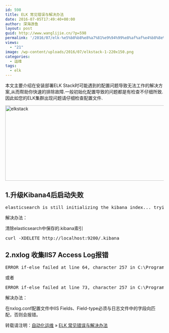 ```yaml
---
id: 598
title: ELK 常见错误与解决办法
date: 2016-07-05T17:49:40+00:00
author: 深海游鱼
layout: post
guid: http://www.wanglijie.cn/?p=598
permalink: '/2016/07/elk-%e5%b8%b8%e8%a7%81%e9%94%99%e8%af%af%e4%b8%8e%e8%a7%a3%e5%86%b3%e5%8a%9e%e6%b3%95.html'
views:
  - "21"
image: /wp-content/uploads/2016/07/elkstack-1-220x150.png
categories:
  - 运维
tags:
  - elk
---
```

本文主要介绍在安装部署ELK Stack时可能遇到的配置问题导致无法工作的解决方案,从而帮助你快速的排除故障.一般初始化配置导致的问题都是有检查不仔细所致.因此如您的ELK集群出现问题请仔细检查配置文件.
  
<img class="aligncenter wp-image-614" src="http://images.wanglijie.cn/public/img/posts/2016/07/elkstack.png" alt="elkstack" width="518" height="240" />

## 1.升级Kibana4后启动失败

<pre class="prettyprint linenums">elasticsearch is still initializing the kibana index... trying again in 2.5 second
</pre>

解决办法：
  
清除elasticsearch中保存的.kibana索引

<pre class="prettyprint linenums">curl -XDELETE http://localhost:9200/.kibana
</pre>

## 2.nxlog 收集IIS7 Access Log报错

<pre class="prettyprint linenums">ERROR if-else failed at line 64, character 257 in C:\Program Files (x86)\nxlog\conf\nxlog.conf. statement execution has been aborted; procedure 'parse_csv' failed at line 64, character 152 in C:\Program Files (x86)\nxlog\conf\nxlog.conf. statement execution has been aborted; Too many fields in CSV input, expected 15, got 16 in input '2015-11-19 07:15:10 172.31.1.176 GET .......'
</pre>

或者

<pre class="prettyprint linenums">ERROR if-else failed at line 73, character 257 in C:\Program Files (x86)\nxlog\conf\nxlog.conf. statement execution has been aborted; procedure 'parse_csv' failed at line 73, character 152 in C:\Program Files (x86)\nxlog\conf\nxlog.conf. statement execution has been aborted; cannot parse integer, invalid modifier: '/'
</pre>

解决办法：
  
在nxlog.conf配置文件中IIS Fields、Field-type必须与日志文件中的字段向匹配，否则会报错。

转载请注明：[自动化运维](http://www.wanglijie.cn) &raquo; [ELK 常见错误与解决办法](http://www.wanglijie.cn/2016/07/elk-%e5%b8%b8%e8%a7%81%e9%94%99%e8%af%af%e4%b8%8e%e8%a7%a3%e5%86%b3%e5%8a%9e%e6%b3%95.html)